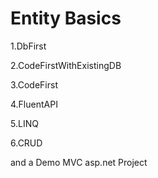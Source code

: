 # Entity Basics
1.DbFirst

2.CodeFirstWithExistingDB

3.CodeFirst

4.FluentAPI

5.LINQ

6.CRUD



and a Demo MVC asp.net Project
